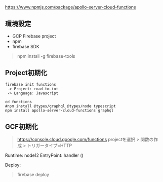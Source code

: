 https://www.npmjs.com/package/apollo-server-cloud-functions


環境設定
----
- GCP Firebase project
- npm
- firebase SDK
> npm install -g firebase-tools

Project初期化
----

```
firebase init functions
 -> Project: road-to-iot
 -> Language: Javascript

cd functions
#npm install @types/graphql @types/node typescript
npm install apollo-server-cloud-functions graphql
```

GCF初期化
----
> https://console.cloud.google.com/functions
projectを選択 > 関数の作成 > トリガータイプ=HTTP 

Runtime: node12
EntryPoint: handler  ()

Deploy:
> firebase deploy

